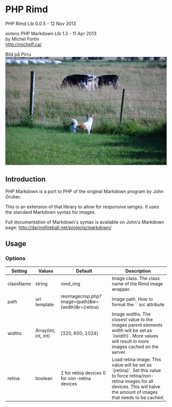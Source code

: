 PHP Rimd
============

PHP Rimd Lib 0.0.5 - 12 Nov 2013

extens PHP Markdown Lib 1.3 - 11 Apr 2013  
by Michel Fortin  
<http://michelf.ca/>


Bild på Pirru 
![Pirru](images/IMGP1463.jpg)

Introduction
------------

PHP Markdown is a port to PHP of the original Markdown program by 
John Gruber.

This is an extension of that library to allow for responsive iamges. It uses the standard Markdown syntax for images.

Full documentation of Markdown's syntax is available on John's 
Markdown page: <http://daringfireball.net/projects/markdown/>

Usage
-----

### Options

<table>
	<thead>
		<tr>
			<th>Setting</th>
			<th>Values</th>
			<th>Default</th>
			<th>Description</th>
		</tr>
	</thead>
	<tbody>
		<tr>
			<td>className</td>
			<td>string</td>
			<td>rimd_img</td>
			<td>Image class. The class name of the Rimd image wrapper.</td>
		</tr>
		<tr>
			<td>path</td>
			<td>url template</td>
			<td>resimagecrop.php?image={path}&w={width}&r={retina}</td>
			<td>Image path. How to format the `<img>` src attribute</td>
		</tr>
		<tr>
			<td>widths</td>
			<td>Array(int, int, int)</td>
			<td>[320, 600, 1024]</td>
			<td>Image widths. The closest value to the images parent elements width will be set as `{width}`. More values will result in more images cached on the server.</th>
		</tr>
		<tr>
			<td>retina</td>
			<td>boolean</td>
			<td>
				1 for retina devices
				0 for non-retina devices
			</td>
			<td>Load retina image. This value will be set as `{retina}`. Set this value to force retina/non-retina images for all devices. This will halve the amount of images that needs to be cached.</td>
		</tr>
	</tbody>
</table>